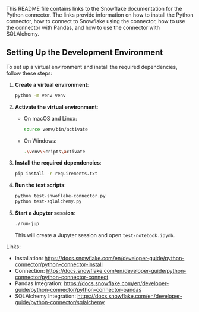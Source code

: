  This README file contains links to the Snowflake documentation for the Python connector.
 The links provide information on how to install the Python connector, how to connect to Snowflake using the connector,
 how to use the connector with Pandas, and how to use the connector with SQLAlchemy.

## Setting Up the Development Environment

To set up a virtual environment and install the required dependencies, follow these steps:
1. **Create a virtual environment**:
    ```bash
    python -m venv venv
    ```

2. **Activate the virtual environment**:
    - On macOS and Linux:
      ```bash
      source venv/bin/activate
      ```
    - On Windows:
      ```bash
      .\venv\Scripts\activate
      ```

3. **Install the required dependencies**:
    ```bash
    pip install -r requirements.txt
    ```

4. **Run the test scripts**:
    ```bash
    python test-snwoflake-connector.py
    python test-sqlalchemy.py
    ```

5. **Start a Jupyter session**:
    ```bash
    ./run-jup
    ```
    This will create a Jupyter session and open `test-notebook.ipynb`.

 Links:
 - Installation: https://docs.snowflake.com/en/developer-guide/python-connector/python-connector-install
 - Connection: https://docs.snowflake.com/en/developer-guide/python-connector/python-connector-connect
 - Pandas Integration: https://docs.snowflake.com/en/developer-guide/python-connector/python-connector-pandas
 - SQLAlchemy Integration: https://docs.snowflake.com/en/developer-guide/python-connector/sqlalchemy
